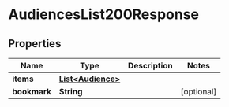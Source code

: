 

# AudiencesList200Response

## Properties

Name | Type | Description | Notes
------------ | ------------- | ------------- | -------------
**items** | [**List&lt;Audience&gt;**](Audience.md) |  | 
**bookmark** | **String** |  |  [optional]




